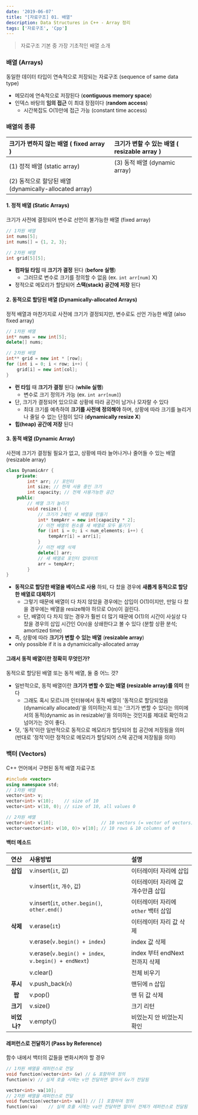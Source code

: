 ```yaml
---
date: '2019-06-07'
title: "[자료구조] 01. 배열"
description: Data Structures in C++ - Array 정리
tags: ['자료구조', 'Cpp']
---
```

> 자료구조 기본 중 가장 기초적인 배열 소개

### 배열 (Arrays)
동일한 데이터 타입이 연속적으로 저장되는 자료구조 (sequence of same data type)
- 메모리에 연속적으로 저장된다 (__contiguous memory space__)
- 인덱스 바탕의 __임의 접근__ 이 최대 장점이다 (__random access__)
    - 시간복잡도 O(1)만에 접근 가능 (constant time access)

### 배열의 종류
| 크기가 변하지 않는 배열 ( fixed array ) | 크기가 변할 수 있는 배열 ( resizable array )  |
|:----------|:-----|
| (1) 정적 배열 (static array) | (3) 동적 배열 (dynamic array) |
| (2) 동적으로 할당된 배열 (dynamically-allocated array) |  |

#### 1. 정적 배열 (Static Arrays)
크기가 사전에 결정되어 변수로 선언이 불가능한 배열 (fixed array)
```cpp
// 1차원 배열
int nums[5]; 
int nums[] = {1, 2, 3};
```
```cpp
// 2차원 배열
int grid[5][5];
```
- __컴파일 타임__ 때 __크기가 결정__ 된다 (__before 실행__)
    - 그러므로 변수로 크기를 정의할 수 없음 (ex. `int arr[num]` X)
- 정적으로 메모리가 할당되어 __스택(stack) 공간에 저장__ 된다

#### 2. 동적으로 할당된 배열 (Dynamically-allocated Arrays)
정적 배열과 마찬가지로 사전에 크기가 결정되지만, 변수로도 선언 가능한 배열 (also fixed array)
```cpp
// 1차원 배열
int* nums = new int[5];
delete[] nums;
```
```cpp
// 2차원 배열
int** grid = new int * [row];
for (int i = 0; i < row; i++) {
    grid[i] = new int[col];
}
```
- __런 타임__ 때 __크기가 결정__ 된다 (__while 실행__)
    - 변수로 크기 정의가 가능 (ex. `int arr[num]`)
- 단, 크기가 결정되어 있으므로 상황에 따라 공간이 남거나 모자랄 수 있다
    - 최대 크기를 예측하여 __크기를 사전에 정의해야__ 하며, 상황에 따라 크기를 늘리거나 줄일 수 없는 단점이 있다 (__dynamically resize X__)
- __힙(heap) 공간에 저장__ 된다

#### 3. 동적 배열 (Dynamic Array)
사전에 크기가 결정될 필요가 없고, 상황에 따라 늘어나거나 줄어들 수 있는 배열 (resizable array)
```cpp
class DynamicArr {
    private:
        int* arr; // 포인터
        int size; // 현재 사용 중인 크기
        int capacity; // 전체 사용가능한 공간
    public:
        // 배열 크기 늘리기
        void resize() {
            // 크기가 2배인 새 배열을 만들기
            int* tempArr = new int[capacity * 2];
            // 이전 배열의 원소를 새 배열로 모두 옮기기
            for (int i = 0; i < num_elements; i++) {
                tempArr[i] = arr[i];
            }
            // 이전 배열 삭제
            delete[] arr;
            // 새 배열로 포인터 업데이트
            arr = tempArr;
        }
}
```
- __동적으로 할당한 배열을 베이스로 사용__ 하되, 다 찼을 경우에 __새롭게 동적으로 할당한 배열로 대체하기__
    - 그렇기 때문에 배열이 다 차지 않았을 경우에는 삽입이 O(1)이지만, 만일 다 찼을 경우에는 배열을 resize해야 하므로 O(n)이 걸린다.
    - 단, 배열이 다 차지 않는 경우가 훨씬 더 많기 때문에 O(1)의 시간이 사실상 다 찼을 경우의 삽입 시간인 O(n)을 상쇄한다고 볼 수 있다 (분할 상환 분석; amortized time)
- 즉, 상황에 따라 __크기가 변할 수 있는 배열__ (__resizable array__)
- only possible if it is a dynamicically-allocated array

#### 그래서 동적 배열이란 정확히 무엇인가?
동적으로 할당된 배열 또는 동적 배열, 둘 중 어느 것?
- 일반적으로, 동적 배열이란 __크기가 변할 수 있는 배열 (resizable array)를 의미__ 한다
    - 그래도 혹시 모르니까 인터뷰에서 동적 배열이 '동적으로 할당되었음(dynamically allocated)'을 의미하는지 또는 '크기가 변할 수 있다는 의미에서의 동적(dynamic as in resizable)'을 의미하는 것인지를 제대로 확인하고 넘어가는 것이 좋다.
- 덧, '동적'이란 일반적으로 동적으로 메모리가 할당되어 힙 공간에 저장됨을 의미 (반대로 
'정적'이란 정적으로 메모리가 할당되어 스택 공간에 저장됨을 의미)

### 백터 (Vectors)
C++ 언어에서 구현된 동적 배열 자료구조
```cpp
#include <vector>
using namespace std;
// 1차원 배열
vector<int> v;
vector<int> v(10);    // size of 10
vector<int> v(10, 0); // size of 10, all values 0
```
```cpp
// 2차원 배열
vector<int> v[10];                  // 10 vectors (= vector of vectors) 
vector<vector<int> v(10, 0)> v[10]; // 10 rows & 10 columns of 0
```

#### 백터 메소드
| 연산 | 사용방법 | 설명 |
|:----:|:---|:---|
| __삽입__ | v.insert(`it`, `값`) | 이터레이터 자리에 삽입|
| | v.insert(`it`, `개수`, `값`) | 이터레이터 자리에 값 개수만큼 삽입 |
| | v.insert(`it`, `other.begin()`, `other.end()` | 이터레이터 자리에 `other` 백터 삽입 |
| __삭제__ | v.erase(`it`) | 이터레이터 자리 값 삭제 |
| | v.erase(`v.begin() + index`) | index 값 삭제 |
| | v.erase(`v.begin() + index`, `v.begin() + endNext`) | index 부터 endNext 전까지 삭제 |
| | v.clear() | 전체 비우기 |
| __푸시__ | v.push_back(`n`) | 맨뒤에 n 삽입 |
| __팝__ | v.pop() | 맨 뒤 값 삭제 |
| __크기__ | v.size() | 크기 리턴 |
| __비었나?__ | v.empty() | 비었는지 안 비었는지 확인 |

#### 레퍼런스로 전달하기 (Pass by Reference)
함수 내에서 백터의 값들을 변화시켜야 할 경우
```cpp
// 1차원 배열을 레퍼런스로 전달
void function(vector<int> &v) // & 포함하여 정의
function(v) // 실제 호출 시에는 v만 전달하면 알아서 &v가 전달됨
```
```cpp
vector<int> va[10];
// 2차원 배열을 레퍼런스로 전달
void function(vector<int> va[]) // [] 포함하여 정의
function(va)    // 실제 호출 시에는 va만 전달하면 알아서 전체가 레퍼런스로 전달됨
```